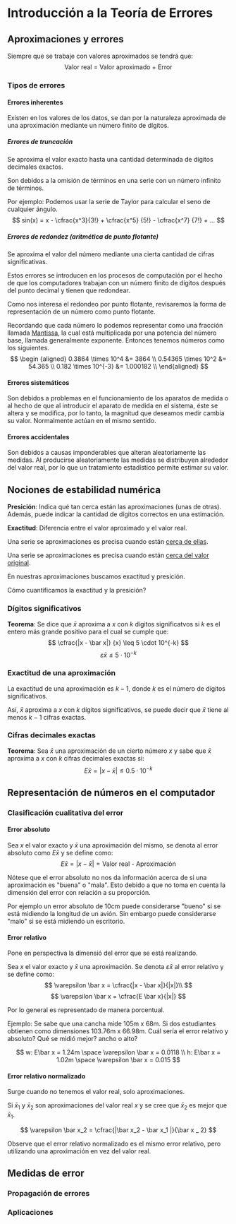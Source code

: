 # Introducción a la Teoría de Errores

## Aproximaciones y errores

Siempre que se trabaje con valores aproximados se tendrá que:
$$\text{Valor real = Valor aproximado + Error}$$

### Tipos de errores

#### Errores inherentes

Existen en los valores de los datos, se dan por la naturaleza aproximada de una
aproximación mediante un número finito de dígitos.

##### Errores de truncación

Se aproxima el valor exacto hasta una cantidad determinada de dígitos decimales
exactos.

Son debidos a la omisión de términos en una serie con un número infinito de
términos.

Por ejemplo: Podemos usar la serie de Taylor para calcular el seno de cualquier
ángulo.
$$
sin(x) =
x - \cfrac{x^3}{3!} + \cfrac{x^5} {5!} - \cfrac{x^7} {7!} + ...
$$

##### Errores de redondez (aritmética de punto flotante)

Se aproxima el valor del número mediante una cierta cantidad de cifras
significativas.

Estos errores se introducen en los procesos de computación por el hecho de que
los computadores trabajan con un número finito de dígitos después del punto
decimal y tienen que redondear.

Como nos interesa el redondeo por punto flotante, revisaremos la forma de
representación de un número como punto flotante.

Recordando que cada número lo podemos representar como una fracción llamada
[Mantissa](https://es.wikipedia.org/wiki/Mantisa), la cual está multiplicada por
una potencia del número base, llamada generalmente exponente. Entonces tenemos
números como los siguientes.
$$
\begin {aligned}
0.3864 \times 10^4 &= 3864 \\
0.54365 \times 10^2 &= 54.365 \\
0.182 \times 10^{-3} &= 1.000182 \\
\end{aligned}
$$

#### Errores sistemáticos

 Son debidos a problemas en el funcionamiento de los aparatos de medida o al
 hecho de que al introducir el aparato de medida en el sistema, éste se altera
 y se modifica, por lo tanto, la magnitud que deseamos medir cambia su valor.
 Normalmente actúan en el mismo sentido.

#### Errores accidentales

Son debidos a causas imponderables que alteran aleatoriamente las medidas. Al
producirse aleatoriamente las medidas se distribuyen alrededor del valor real,
por lo que un tratamiento estadístico permite estimar su valor.

## Nociones de estabilidad numérica

**Presición**: Indica qué tan cerca están las aproximaciones (unas de otras).
Además, puede indicar la cantidad de dígitos correctos en una estimación.

**Exactitud**: Diferencia entre el valor aproximado y el valor real.

Una serie se aproximaciones es precisa cuando están <u>cerca de ellas</u>.

Una serie se aproximaciones es precisa cuando están <u>cerca del
valor original</u>.

En nuestras aproximaciones buscamos exactitud y presición.

Cómo cuantificamos la exactitud y la presición?

### Dígitos significativos

**Teorema**: Se dice que $\bar x$ aproxima a $x$ con $k$ dígitos significatvos
si $k$ es el entero más grande positivo para el cual se cumple que:
$$
\cfrac{|x - \bar x|} {x} \leq 5 \cdot 10^{-k}
$$
$$
\varepsilon \bar x \leq 5 \cdot 10 ^ {-k}
$$

### Exactitud de una aproximación

La exactitud de una aproximación es $k-1$, donde $k$ es el número de dígitos
significativos.

Así, $\bar x$ aproxima a $x$ con $k$ dígitos significativos, se puede decir que
$\bar x$ tiene al menos $k-1$ cifras exactas.

### Cifras decimales exactas
**Teorema**: Sea $\bar x$ una aproximación de un cierto número $x$ y sabe que
$\bar x$ aproxima a $x$ con $k$ cifras decimales exactas si:
$$
E\bar x = | x - \bar x | \leq 0.5 \cdot 10^{-k}
$$

## Representación de números en el computador

### Clasificación cualitativa del error

#### Error absoluto

Sea $x$ el valor exacto y $\bar x$ una aproximación del mismo, se
denota al error absoluto como $E \bar x$ y se define como:
$$
E \bar x = |x - \bar x| = \text {Valor real - Aproximación}
$$

Nótese que el error absoluto no nos da información acerca de si una
aproximación es "buena" o "mala". Esto debido a que no toma en cuenta
la dimensión del error con relación a su proporción.

Por ejemplo un error absoluto de 10cm puede considerarse "bueno" si se está
midiendo la longitud de un avión. Sin embargo puede considerarse "malo" si se
está midiendo un escritorio.

#### Error relativo

Pone en perspectiva la dimensió del error que se está realizando.

Sea $x$ el valor exacto y $\bar x$ una aproximación. Se denota
$\varepsilon \bar x$ al error relativo y se define como:
$$
\varepsilon \bar x = \cfrac{|x - \bar x|}{|x|}\\
$$
$$
\varepsilon \bar x = \cfrac{E \bar x}{|x|}
$$

Por lo general es representado de manera porcentual.

Ejemplo: Se sabe que una cancha mide 105m x 68m. Si dos estudiantes obtienen
como dimensiones 103.76m x 66.98m. Cuál sería el error relativo y absoluto?
Qué se midió mejor? ancho o alto?

$$
w: E\bar x = 1.24m \space \varepsilon \bar x  = 0.0118 \\
h: E\bar x = 1.02m \space \varepsilon \bar x  = 0.015
$$

#### Error relativo normalizado

Surge cuando no tenemos el valor real, solo aproximaciones.

Si $\bar x_1$ y $\bar x_2$ son aproximaciones del valor real $x$ y se cree que
$\bar x _ 2$ es mejor que $\bar x_1$.

$$
\varepsilon \bar x_2 =  \cfrac{|\bar x_2 - \bar x_1 |}{\bar x _ 2}
$$

Observe que el error relativo normalizado es el mismo error relativo, pero
utilizando una aproximación en vez del valor real.

## Medidas de error


### Propagación de errores

### Aplicaciones

